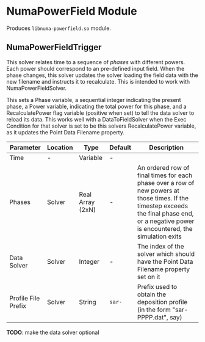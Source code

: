 # NumaPowerField Module

Produces `libnuma-powerfield.so` module.

## NumaPowerFieldTrigger

This solver relates time to a sequence of *phases* with different powers. Each
power should correspond to an pre-defined input field. When the phase changes,
this solver updates the solver loading the field data with the new filename and
instructs it to recalculate. This is intended to work with NumaPowerFieldSolver.

This sets a Phase variable, a sequential integer indicating the present phase, a
Power variable, indicating the total power for this phase, and a RecalculatePower
flag variable (positive when set) to tell the data solver to reload its
data. This works well with a DataToFieldSolver when the Exec Condition for that
solver is set to be this solvers RecalculatePower variable, as it updates the
Point Data Filename property.

Parameter | Location | Type | Default | Description
----------|----------|------|---------|--
Time | - | Variable | - |
Phases | Solver | Real Array (2xN) | - | An ordered row of final times for each phase over a row of new powers at those times. If the timestep exceeds the final phase end, or a negative power is encountered, the simulation exits
Data Solver | Solver | Integer | - | The index of the solver which should have the Point Data Filename property set on it
Profile File Prefix | Solver | String | `sar-` | Prefix used to obtain the deposition profile (in the form "sar-PPPP.dat", say)

**TODO**: make the data solver optional
